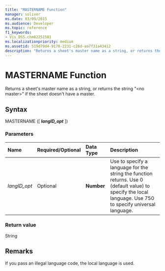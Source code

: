 ```yaml
---
title: "MASTERNAME Function"
manager: soliver
ms.date: 03/09/2015
ms.audience: Developer
ms.topic: reference
f1_keywords:
- Vis_DSS.chm82251581
ms.localizationpriority: medium
ms.assetid: 519d79d4-9178-2231-c26d-aa7f31a43412
description: "Returns a sheet's master name as a string, or returns the string 'no master' if the sheet doesn't have a master."
---
```


# MASTERNAME Function

Returns a sheet's master name as a string, or returns the string "\<no master\>" if the sheet doesn't have a master.
  
## Syntax

MASTERNAME ([ ***langID_opt*** ])
  
### Parameters

|**Name**|**Required/Optional**|**Data Type**|**Description**|
|:-----|:-----|:-----|:-----|
| *langID_opt* <br/> |Optional  <br/> |**Number** <br/> |Use to specify a language for the string the function returns. Use 0 (default value) to specify the local language. Use 750 to specify universal language. |

### Return value

String
  
## Remarks

If you pass an illegal language code, the local language is used.
  